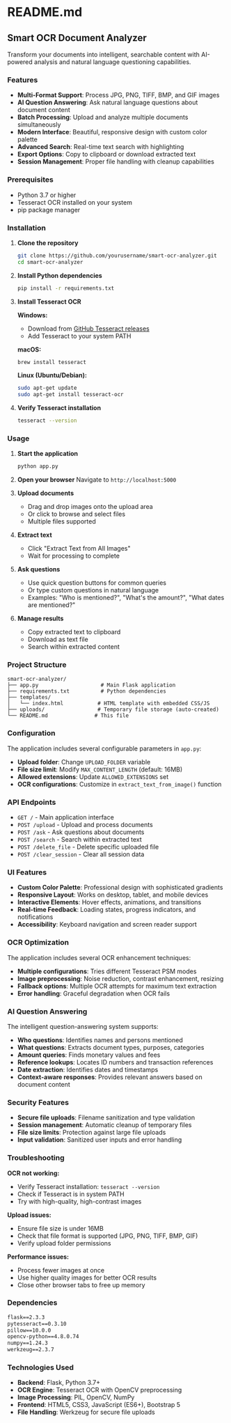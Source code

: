 # README.md

## Smart OCR Document Analyzer

Transform your documents into intelligent, searchable content with AI-powered analysis and natural language questioning capabilities.

### Features

- **Multi-Format Support**: Process JPG, PNG, TIFF, BMP, and GIF images
- **AI Question Answering**: Ask natural language questions about document content
- **Batch Processing**: Upload and analyze multiple documents simultaneously
- **Modern Interface**: Beautiful, responsive design with custom color palette
- **Advanced Search**: Real-time text search with highlighting
- **Export Options**: Copy to clipboard or download extracted text
- **Session Management**: Proper file handling with cleanup capabilities

### Prerequisites

- Python 3.7 or higher
- Tesseract OCR installed on your system
- pip package manager

### Installation

1. **Clone the repository**
   ```bash
   git clone https://github.com/yourusername/smart-ocr-analyzer.git
   cd smart-ocr-analyzer
   ```

2. **Install Python dependencies**
   ```bash
   pip install -r requirements.txt
   ```

3. **Install Tesseract OCR**

   **Windows:**
   - Download from [GitHub Tesseract releases](https://github.com/UB-Mannheim/tesseract/wiki)
   - Add Tesseract to your system PATH

   **macOS:**
   ```bash
   brew install tesseract
   ```

   **Linux (Ubuntu/Debian):**
   ```bash
   sudo apt-get update
   sudo apt-get install tesseract-ocr
   ```

4. **Verify Tesseract installation**
   ```bash
   tesseract --version
   ```

### Usage

1. **Start the application**
   ```bash
   python app.py
   ```

2. **Open your browser**
   Navigate to `http://localhost:5000`

3. **Upload documents**
   - Drag and drop images onto the upload area
   - Or click to browse and select files
   - Multiple files supported

4. **Extract text**
   - Click "Extract Text from All Images"
   - Wait for processing to complete

5. **Ask questions**
   - Use quick question buttons for common queries
   - Or type custom questions in natural language
   - Examples: "Who is mentioned?", "What's the amount?", "What dates are mentioned?"

6. **Manage results**
   - Copy extracted text to clipboard
   - Download as text file
   - Search within extracted content

### Project Structure

```
smart-ocr-analyzer/
├── app.py                    # Main Flask application
├── requirements.txt          # Python dependencies
├── templates/
│   └── index.html           # HTML template with embedded CSS/JS
├── uploads/                 # Temporary file storage (auto-created)
└── README.md               # This file
```

### Configuration

The application includes several configurable parameters in `app.py`:

- **Upload folder**: Change `UPLOAD_FOLDER` variable
- **File size limit**: Modify `MAX_CONTENT_LENGTH` (default: 16MB)
- **Allowed extensions**: Update `ALLOWED_EXTENSIONS` set
- **OCR configurations**: Customize in `extract_text_from_image()` function

### API Endpoints

- `GET /` - Main application interface
- `POST /upload` - Upload and process documents
- `POST /ask` - Ask questions about documents
- `POST /search` - Search within extracted text
- `POST /delete_file` - Delete specific uploaded file
- `POST /clear_session` - Clear all session data

### UI Features

- **Custom Color Palette**: Professional design with sophisticated gradients
- **Responsive Layout**: Works on desktop, tablet, and mobile devices
- **Interactive Elements**: Hover effects, animations, and transitions
- **Real-time Feedback**: Loading states, progress indicators, and notifications
- **Accessibility**: Keyboard navigation and screen reader support

### OCR Optimization

The application includes several OCR enhancement techniques:

- **Multiple configurations**: Tries different Tesseract PSM modes
- **Image preprocessing**: Noise reduction, contrast enhancement, resizing
- **Fallback options**: Multiple OCR attempts for maximum text extraction
- **Error handling**: Graceful degradation when OCR fails

### AI Question Answering

The intelligent question-answering system supports:

- **Who questions**: Identifies names and persons mentioned
- **What questions**: Extracts document types, purposes, categories
- **Amount queries**: Finds monetary values and fees
- **Reference lookups**: Locates ID numbers and transaction references
- **Date extraction**: Identifies dates and timestamps
- **Context-aware responses**: Provides relevant answers based on document content

### Security Features

- **Secure file uploads**: Filename sanitization and type validation
- **Session management**: Automatic cleanup of temporary files
- **File size limits**: Protection against large file uploads
- **Input validation**: Sanitized user inputs and error handling

### Troubleshooting

**OCR not working:**
- Verify Tesseract installation: `tesseract --version`
- Check if Tesseract is in system PATH
- Try with high-quality, high-contrast images

**Upload issues:**
- Ensure file size is under 16MB
- Check that file format is supported (JPG, PNG, TIFF, BMP, GIF)
- Verify upload folder permissions

**Performance issues:**
- Process fewer images at once
- Use higher quality images for better OCR results
- Close other browser tabs to free up memory

### Dependencies

```txt
flask==2.3.3
pytesseract==0.3.10
pillow==10.0.0
opencv-python==4.8.0.74
numpy==1.24.3
werkzeug==2.3.7
```

### Technologies Used

- **Backend**: Flask, Python 3.7+
- **OCR Engine**: Tesseract OCR with OpenCV preprocessing
- **Image Processing**: PIL, OpenCV, NumPy
- **Frontend**: HTML5, CSS3, JavaScript (ES6+), Bootstrap 5
- **File Handling**: Werkzeug for secure file uploads
